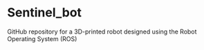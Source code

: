 # Sentinel_bot
GitHub repository for a 3D-printed robot designed using the Robot Operating System (ROS) 
